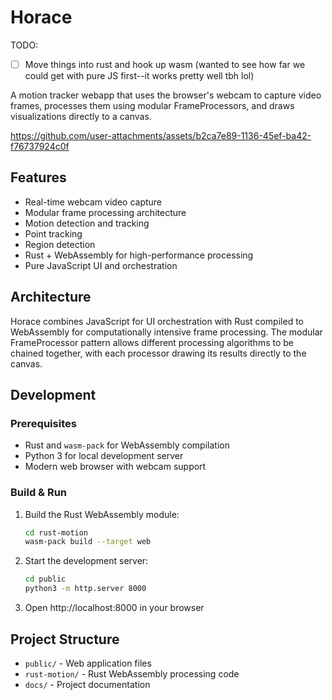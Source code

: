 # Horace

TODO:
- [ ] Move things into rust and hook up wasm (wanted to see how far we could get with pure JS first--it works pretty well tbh lol)

A motion tracker webapp that uses the browser's webcam to capture video frames, processes them using modular FrameProcessors, and draws visualizations directly to a canvas.



https://github.com/user-attachments/assets/b2ca7e89-1136-45ef-ba42-f76737924c0f



## Features

- Real-time webcam video capture
- Modular frame processing architecture
- Motion detection and tracking
- Point tracking
- Region detection
- Rust + WebAssembly for high-performance processing
- Pure JavaScript UI and orchestration

## Architecture

Horace combines JavaScript for UI orchestration with Rust compiled to WebAssembly for computationally intensive frame processing. The modular FrameProcessor pattern allows different processing algorithms to be chained together, with each processor drawing its results directly to the canvas.

## Development

### Prerequisites

- Rust and `wasm-pack` for WebAssembly compilation
- Python 3 for local development server
- Modern web browser with webcam support

### Build & Run

1. Build the Rust WebAssembly module:
   ```bash
   cd rust-motion
   wasm-pack build --target web
   ```

2. Start the development server:
   ```bash
   cd public
   python3 -m http.server 8000
   ```

3. Open http://localhost:8000 in your browser

## Project Structure

- `public/` - Web application files
- `rust-motion/` - Rust WebAssembly processing code
- `docs/` - Project documentation
